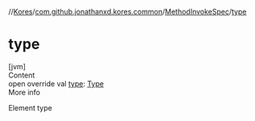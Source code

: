 //[Kores](../../index.md)/[com.github.jonathanxd.kores.common](../index.md)/[MethodInvokeSpec](index.md)/[type](type.md)



# type  
[jvm]  
Content  
open override val [type](type.md): [Type](https://docs.oracle.com/javase/8/docs/api/java/lang/reflect/Type.html)  
More info  


Element type

  



